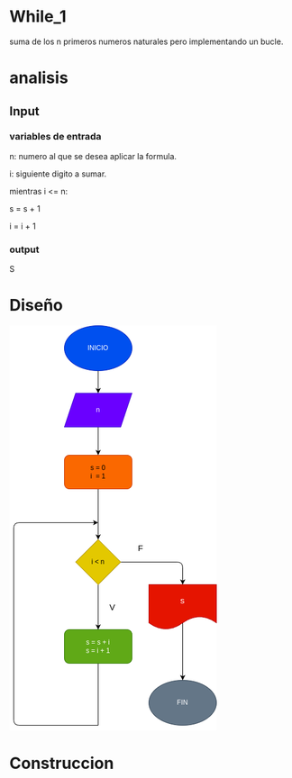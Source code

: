 # While_1
suma de los n primeros numeros naturales pero implementando un bucle.

# analisis

## Input 

### variables de entrada 
n: numero al que se desea aplicar la formula.

i: siguiente digito a sumar.

mientras i <= n:

s = s + 1

i = i + 1

### output 
S
# Diseño 
![Diagrama de flujo](diagrama.png "Diagrama de flujo")
# Construccion 